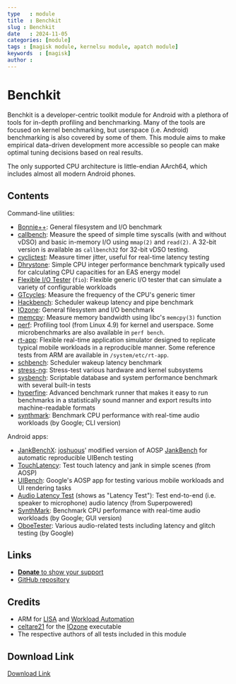 ```yaml
---
type   : module
title  : Benchkit
slug : Benchkit
date   : 2024-11-05
categories: [module]
tags : [magisk module, kernelsu module, apatch module]
keywords  : [magisk]
author : 
---
```


# Benchkit

Benchkit is a developer-centric toolkit module for Android with a plethora of tools for in-depth profiling and benchmarking. Many of the tools are focused on kernel benchmarking, but userspace (i.e. Android) benchmarking is also covered by some of them. This module aims to make empirical data-driven development more accessible so people can make optimal tuning decisions based on real results.

The only supported CPU architecture is little-endian AArch64, which includes almost all modern Android phones.

## Contents

Command-line utilities:

- [Bonnie++](https://doc.coker.com.au/projects/bonnie/):
  General filesystem and I/O benchmark
- [callbench](https://github.com/kdrag0n/callbench):
  Measure the speed of simple time syscalls (with and without vDSO) and basic in-memory I/O using `mmap(2)` and `read(2)`. A 32-bit version is available as `callbench32` for 32-bit vDSO testing.
- [cyclictest](https://git.kernel.org/pub/scm/utils/rt-tests/rt-tests.git/tree/src/cyclictest/cyclictest.c?h=stable/devel/v1.0.1):
  Measure timer jitter, useful for real-time latency testing
- [Dhrystone](https://github.com/ARM-software/workload-automation/blob/e387e3d9b79e936b50e5985c369aad1654cc9c06/wa/workloads/dhrystone/src/dhrystone.c):
  Simple CPU integer performance benchmark typically used for calculating CPU capacities for an EAS energy model
- [Flexible I/O Tester](https://github.com/axboe/fio/tree/4e8c82b4e9804c52bf2c78327cc5bfca9d8aedfc) (`fio`):
  Flexible generic I/O tester that can simulate a variety of configurable workloads
- [GTcycles](https://github.com/kdrag0n/gtcycles):
  Measure the frequency of the CPU's generic timer
- [Hackbench](https://git.kernel.org/pub/scm/utils/rt-tests/rt-tests.git/tree/src/hackbench/hackbench.c?h=stable/devel/v1.0.1&id=34caa080e0472cf480f2e90538aaf300f9ae487b):
  Scheduler wakeup latency and pipe benchmark
- [IOzone](http://www.iozone.org/):
  General filesystem and I/O benchmark
- [memcpy](https://github.com/ARM-software/workload-automation/blob/e387e3d9b79e936b50e5985c369aad1654cc9c06/wa/workloads/memcpy/src/memcopy.c):
  Measure memory bandwidth using libc's `memcpy(3)` function
- [perf](https://github.com/kdrag0n/proton_bluecross/tree/a9c87582ba82f2ec3889a975bd5e827d846676cd/tools/perf):
  Profiling tool (from Linux 4.9) for kernel and userspace. Some microbenchmarks are also available in `perf bench`.
- [rt-app](https://github.com/scheduler-tools/rt-app):
  Flexible real-time application simulator designed to replicate typical mobile workloads in a reproducible manner. Some reference tests from ARM are available in `/system/etc/rt-app`.
- [schbench](https://github.com/kdrag0n/schbench/blob/8d075b39d6a4cbb362b24912eddcdd362bf09649/schbench.c):
  Scheduler wakeup latency benchmark
- [stress-ng](https://kernel.ubuntu.com/git/cking/stress-ng.git/):
  Stress-test various hardware and kernel subsystems
- [sysbench](https://github.com/akopytov/sysbench):
  Scriptable database and system performance benchmark with several built-in tests
- [hyperfine](https://github.com/sharkdp/hyperfine):
  Advanced benchmark runner that makes it easy to run benchmarks in a
  statistically sound manner and export results into machine-readable formats
- [synthmark](https://github.com/google/synthmark):
  Benchmark CPU performance with real-time audio workloads (by Google; CLI version)

Android apps:

- [JankBenchX](https://github.com/joshuous/JankBenchX):
  [joshuous](https://github.com/joshuous/)' modified version of AOSP [JankBench](https://android.googlesource.com/platform/frameworks/base/+/refs/tags/android-9.0.0_r47/tests/JankBench/) for automatic reproducible UIBench testing
- [TouchLatency](https://android.googlesource.com/platform/frameworks/base/+/refs/tags/android-9.0.0_r47/tests/TouchLatency/):
  Test touch latency and jank in simple scenes (from AOSP)
- [UIBench](https://android.googlesource.com/platform/frameworks/base/+/refs/tags/android-9.0.0_r47/tests/UiBench/):
  Google's AOSP app for testing various mobile workloads and UI rendering tasks
- [Audio Latency Test](https://superpowered.com/latency) (shows as "Latency Test"):
  Test end-to-end (i.e. speaker to microphone) audio latency (from Superpowered)
- [SynthMark](https://github.com/google/synthmark):
  Benchmark CPU performance with real-time audio workloads (by Google; GUI version)
- [OboeTester](https://github.com/google/oboe):
  Various audio-related tests including latency and glitch testing (by Google)

## Links

- [**Donate** to show your support](https://paypal.me/dragon5232)
- [GitHub repository](https://github.com/kdrag0n/benchkit)

## Credits

- ARM for [LISA](https://github.com/ARM-software/lisa) and [Workload Automation](https://github.com/ARM-software/workload-automation)
- [celtare21](https://github.com/celtare21) for the [IOzone](http://www.iozone.org/) executable
- The respective authors of all tests included in this module

## Download Link 
[Download Link](https://github.com/Magisk-Modules-Repo/benchkit/releases/latest)
